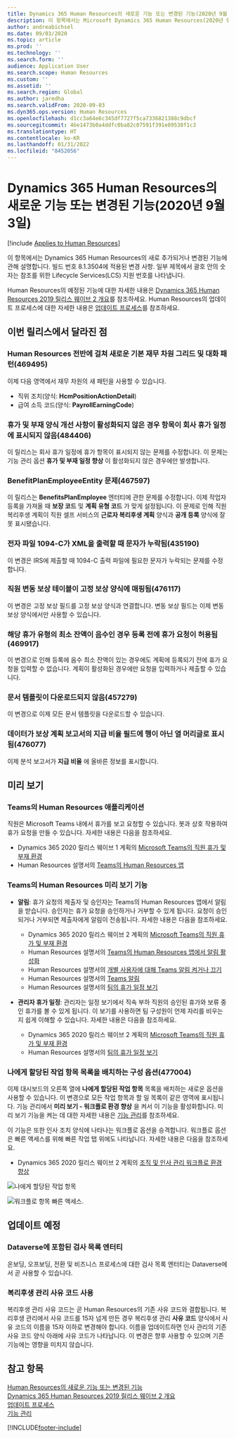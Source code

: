 ```yaml
---
title: Dynamics 365 Human Resources의 새로운 기능 또는 변경된 기능(2020년 9월 3일)
description: 이 항목에서는 Microsoft Dynamics 365 Human Resources(2020년 9월 3일)의 새로 추가되거나 변경된 기능에 관해 설명합니다.
author: andreabichsel
ms.date: 09/03/2020
ms.topic: article
ms.prod: ''
ms.technology: ''
ms.search.form: ''
audience: Application User
ms.search.scope: Human Resources
ms.custom: ''
ms.assetid: ''
ms.search.region: Global
ms.author: jaredha
ms.search.validFrom: 2020-09-03
ms.dyn365.ops.version: Human Resources
ms.openlocfilehash: d1cc3a64e6c345df7727f5ca7336821388c9dbcf
ms.sourcegitcommit: 4be1473b0a4ddfc0ba82c07591f391e89538f1c3
ms.translationtype: HT
ms.contentlocale: ko-KR
ms.lasthandoff: 01/31/2022
ms.locfileid: "8452056"
---
```

# <a name="whats-new-or-changed-in-dynamics-365-human-resources-september-3-2020"></a>Dynamics 365 Human Resources의 새로운 기능 또는 변경된 기능(2020년 9월 3일)

[!include [Applies to Human Resources](../includes/applies-to-hr.md)]



이 항목에서는 Dynamics 365 Human Resources의 새로 추가되거나 변경된 기능에 관해 설명합니다. 빌드 번호 8.1.3504에 적용된 변경 사항. 일부 제목에서 괄호 안의 숫자는 참조를 위한 Lifecycle Services(LCS) 지원 번호를 나타냅니다.

Human Resources의 예정된 기능에 대한 자세한 내용은 [Dynamics 365 Human Resources 2019 릴리스 웨이브 2 개요](/dynamics365-release-plan/2019wave2/dynamics365-human-resources/)를 참조하세요. Human Resources의 업데이트 프로세스에 대한 자세한 내용은 [업데이트 프로세스](hr-admin-setup-update-process.md)를 참조하세요.

## <a name="in-this-release"></a>이번 릴리스에서 달라진 점

### <a name="new-default-financial-dimensions-grid-and-dialog-pattern-throughout-human-resources-469495"></a>Human Resources 전반에 걸쳐 새로운 기본 재무 차원 그리드 및 대화 패턴(469495)

이제 다음 영역에서 재무 차원의 새 패턴을 사용할 수 있습니다.

- 직위 조치(양식: **HcmPositionActionDetail**)
- 급여 소득 코드(양식: **PayrollEarningCode**)

### <a name="entries-dont-appear-in-company-leave-calendar-if-leave-and-absence-calendar-enhancements-arent-enabled-484406"></a>휴가 및 부재 양식 개선 사항이 활성화되지 않은 경우 항목이 회사 휴가 일정에 표시되지 않음(484406)

이 릴리스는 회사 휴가 일정에 휴가 항목이 표시되지 않는 문제를 수정합니다. 이 문제는 기능 관리 옵션 **휴가 및 부재 일정 향상** 이 활성화되지 않은 경우에만 발생합니다.

### <a name="benefitplanemployeeentity-issue-467597"></a>BenefitPlanEmployeeEntity 문제(467597)

이 릴리스는 **BenefitsPlanEmployee** 엔터티에 관한 문제를 수정합니다. 이제 작업자 등록을 가져올 때 **보장 코드** 및 **계획 유형 코드** 가 맞게 설정됩니다. 이 문제로 인해 직원 복리후생 계획이 직원 셀프 서비스의 **근로자 복리후생 계획** 양식과 **공개 등록** 양식에 잘못 표시됐습니다.

### <a name="electronic-file-1094-c-output-missing-letter-in-xml-435190"></a>전자 파일 1094-C가 XML을 출력할 때 문자가 누락됨(435190)

이 변경은 IRS에 제출할 때 1094-C 출력 파일에 필요한 문자가 누락되는 문제를 수정합니다.

### <a name="employee-variable-compensation-table-mapped-to-fixed-compensation-form-476117"></a>직원 변동 보상 테이블이 고정 보상 양식에 매핑됨(476117)

이 변경은 고정 보상 필드를 고정 보상 양식과 연결합니다. 변동 보상 필드는 이제 변동 보상 양식에서만 사용할 수 있습니다.

### <a name="leave-requests-allowed-before-enrollment-if-that-leave-type-has-a-negative-minimum-balance-469917"></a>해당 휴가 유형의 최소 잔액이 음수인 경우 등록 전에 휴가 요청이 허용됨(469917)

이 변경으로 인해 등록에 음수 최소 잔액이 있는 경우에도 계획에 등록되기 전에 휴가 요청을 입력할 수 없습니다. 계획이 활성화된 경우에만 요청을 입력하거나 제출할 수 있습니다.

### <a name="document-templates-dont-download-457279"></a>문서 템플릿이 다운로드되지 않음(457279)

이 변경으로 이제 모든 문서 템플릿을 다운로드할 수 있습니다. 

### <a name="data-displays-as-column-headers-instead-of-rows-for-the-pay-rate-field-in-the-compensation-plan-report-476077"></a>데이터가 보상 계획 보고서의 지급 비율 필드에 행이 아닌 열 머리글로 표시됨(476077)

이제 분석 보고서가 **지급 비율** 에 올바른 정보를 표시합니다.

## <a name="in-preview"></a>미리 보기

### <a name="human-resources-application-in-teams"></a>Teams의 Human Resources 애플리케이션

직원은 Microsoft Teams 내에서 휴가를 보고 요청할 수 있습니다. 봇과 상호 작용하여 휴가 요청을 만들 수 있습니다. 자세한 내용은 다음을 참조하세요.

- Dynamics 365 2020 릴리스 웨이브 1 계획의 [Microsoft Teams의 직원 휴가 및 부재 환경](/dynamics365-release-plan/2020wave1/dynamics365-human-resources/employee-leave-absence-experience-teams)
- Human Resources 설명서의 [Teams의 Human Resources 앱](./hr-admin-teams-leave-app.md)

### <a name="human-resources-app-in-teams-preview-features"></a>Teams의 Human Resources 미리 보기 기능
 
-  **알림**: 휴가 요청의 제출자 및 승인자는 Teams의 Human Resources 앱에서 알림을 받습니다. 승인자는 휴가 요청을 승인하거나 거부할 수 있게 됩니다. 요청이 승인되거나 거부되면 제출자에게 알림이 전송됩니다. 자세한 내용은 다음을 참조하세요.
   - Dynamics 365 2020 릴리스 웨이브 2 계획의 [Microsoft Teams의 직원 휴가 및 부재 환경](/dynamics365-release-plan/2020wave2/human-resources/dynamics365-human-resources/employee-leave-absence-experience-teams)
   - Human Resources 설명서의 [Teams의 Human Resources 앱에서 알림 활성화](./hr-admin-teams-leave-app.md#enable-notifications-for-the-human-resources-app-in-teams)
   - Human Resources 설명서의 [개별 사용자에 대해 Teams 알림 켜거나 끄기](./hr-admin-teams-leave-app.md#turn-teams-notifications-on-or-off-for-individual-users)
   - Human Resources 설명서의 [Teams 알림](./hr-teams-leave-app.md#respond-to-teams-notifications)
   - Human Resources 설명서의 [팀의 휴가 일정 보기](./hr-teams-leave-app.md#view-your-teams-leave-calendar)
 
- **관리자 휴가 일정**: 관리자는 일정 보기에서 직속 부하 직원의 승인된 휴가와 보류 중인 휴가를 볼 수 있게 됩니다. 이 보기를 사용하면 팀 구성원이 언제 자리를 비우는지 쉽게 이해할 수 있습니다. 자세한 내용은 다음을 참조하세요.
   - Dynamics 365 2020 릴리스 웨이브 2 계획의 [Microsoft Teams의 직원 휴가 및 부재 환경](/dynamics365-release-plan/2020wave2/human-resources/dynamics365-human-resources/employee-leave-absence-experience-teams)
   - Human Resources 설명서의 [팀의 휴가 일정 보기](./hr-teams-leave-app.md#view-your-teams-leave-calendar)

### <a name="configuration-option-to-position-work-items-assigned-to-me-list-477004"></a>나에게 할당된 작업 항목 목록을 배치하는 구성 옵션(477004)

이제 대시보드의 오른쪽 열에 **나에게 할당된 작업 항목** 목록을 배치하는 새로운 옵션을 사용할 수 있습니다. 이 변경으로 모든 작업 항목과 할 일 목록이 같은 영역에 표시됩니다. 기능 관리에서 **미리 보기 - 워크플로 환경 향상** 을 켜서 이 기능을 활성화합니다. 미리 보기 기능을 켜는 데 대한 자세한 내용은 [기능 관리](hr-admin-manage-features.md)를 참조하세요.

이 기능은 또한 인사 조치 양식에 나타나는 워크플로 옵션을 승격합니다. 워크플로 옵션은 빠른 액세스를 위해 빠른 작업 탭 위에도 나타납니다. 자세한 내용은 다음을 참조하세요. 

- Dynamics 365 2020 릴리스 웨이브 2 계획의 [조직 및 인사 관리 워크플로 환경 향상](/dynamics365-release-plan/2020wave2/human-resources/dynamics365-human-resources/organization-personnel-management-workflow-experience-enhancements)

![나에게 할당된 작업 항목](./media/hr-workflow-work-items-assigned-to-me.png)

![워크플로 항목 빠른 액세스.](./media/hr-workflow-quick-access.png)

## <a name="coming-soon"></a>업데이트 예정

### <a name="checklist-entities-included-in-dataverse"></a>Dataverse에 포함된 검사 목록 엔터티

온보딩, 오프보딩, 전환 및 비즈니스 프로세스에 대한 검사 목록 엔터티는 Dataverse에서 곧 사용할 수 있습니다.

### <a name="benefits-management-reason-codes"></a>복리후생 관리 사유 코드 사용

복리후생 관리 사유 코드는 곧 Human Resources의 기존 사유 코드와 결합됩니다. 복리후생 관리에서 사유 코드를 15자 넘게 만든 경우 복리후생 관리 **사유 코드** 양식에서 사유 코드의 이름을 15자 이하로 변경해야 합니다. 이름을 업데이트하면 인사 관리의 기존 사유 코드 양식 아래에 사유 코드가 나타납니다. 이 변경은 향후 사용할 수 있으며 기존 기능에는 영향을 미치지 않습니다.

## <a name="see-also"></a>참고 항목

[Human Resources의 새로운 기능 또는 변경된 기능](hr-admin-whats-new.md)</br>
[Dynamics 365 Human Resources 2019 릴리스 웨이브 2 개요](/dynamics365-release-plan/2019wave2/dynamics365-human-resources/)</br>
[업데이트 프로세스](hr-admin-setup-update-process.md)</br>
[기능 관리](hr-admin-manage-features.md)


[!INCLUDE[footer-include](../includes/footer-banner.md)]
